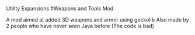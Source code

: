 Utility Expansions
#Weapons and Tools Mod

A mod aimed at added 3D weapons and armor using geckolib
Also made by 2 people who have never seen Java before (The code is bad)
